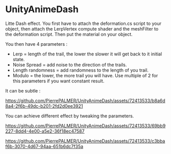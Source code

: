 # UnityAnimeDash

Litte Dash effect.
You first have to attach the deformation.cs script to your object, then attach the LerpVertex compute shader and the meshFilter to the deformation script.
Then put the material on your object.

You then have 4 parameters : 
  - Lerp = length of the trail, the lower the slower it will get back to it initial state.
  - Noise Spread = add noise to the direction of the trails.
  - Length randomness = add randomness to the length of you trail.
  - Modulo = the lower, the more trail you will have. Use multiple of 2 for this parameters if you want constant result.

It can be subtle :

https://github.com/PierrePALMER/UnityAnimeDash/assets/72413533/b8a6d8a4-2f6b-49dc-b201-2fd2d0ee3921

You can achieve different effect by tweaking the parameters.

https://github.com/PierrePALMER/UnityAnimeDash/assets/72413533/69bb9227-8dd4-4e00-a5e2-36f18ec47587


https://github.com/PierrePALMER/UnityAnimeDash/assets/72413533/c3bbaf6b-3070-4d67-94aa-651b6dc7f35a

